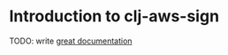 # Introduction to clj-aws-sign

TODO: write [great documentation](http://jacobian.org/writing/what-to-write/)
